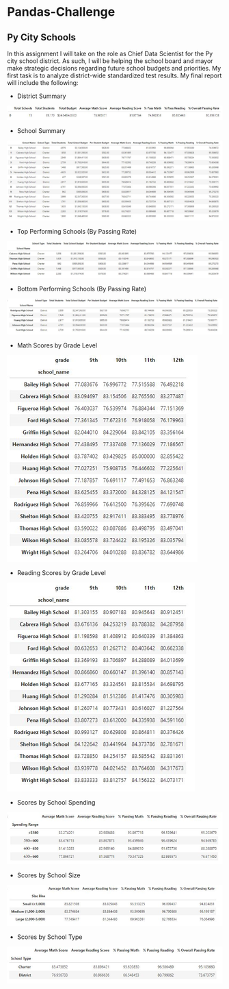 # Pandas-Challenge

## Py City Schools
In this assignment I will take on the role as Chief Data Scientist for the Py city school district. As such, I will be helping the school board and mayor make strategic decisions regarding future school budgets and priorities. My first task is to analyze district-wide standardized test results. My final report will include the following:

- District Summary

![district](Images/district_summary.JPG)

- School Summary

![school](Images/school_summary.JPG)

- Top Performing Schools (By Passing Rate)

![top](Images/top_schools.JPG)

- Bottom Performing Schools (By Passing Rate)

![bottom](Images/bottom_schools.JPG)

- Math Scores by Grade Level 

![math](Images/math_scores.JPG)

- Reading Scores by Grade Level 

![reading](Images/reading_scores.JPG)

- Scores by School Spending 

![spending](Images/scores_schoolSpending.JPG)

- Scores by School Size

![size](Images/scores_schoolSize.JPG)

- Scores by School Type 

![type](Images/scores_schoolType.JPG)
